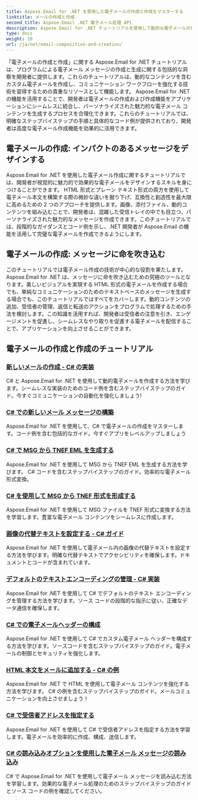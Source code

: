 ```yaml
---
title: Aspose.Email for .NET を使用した電子メールの作成と作成をマスターする
linktitle: メールの作成と作成
second_title: Aspose.Email .NET 電子メール処理 API
description: Aspose.Email for .NET チュートリアルを使用して動的な電子メールの作成をマスターします。魅力的な電子メールをプログラムで作成し、コンテンツをパーソナライズし、添付ファイルを追加して、コミュニケーションを向上させます。
type: docs
weight: 10
url: /ja/net/email-composition-and-creation/
---
```


「電子メールの作成と作成」に関する Aspose.Email for .NET チュートリアルは、プログラムによる電子メール メッセージの作成と生成に関する包括的な洞察を開発者に提供します。これらのチュートリアルは、動的なコンテンツを含むカスタム電子メールを作成し、コミュニケーション ワークフローを強化する技術を習得するための貴重なリソースとして機能します。 Aspose.Email for .NET の機能を活用することで、開発者は電子メールの作成および作成機能をアプリケーションにシームレスに統合し、パーソナライズされた魅力的な電子メール コンテンツを生成するプロセスを合理化できます。これらのチュートリアルでは、明確なステップバイステップの手順と具体的なコード例が提供されており、開発者は高度な電子メール作成機能を効果的に活用できます。

## 電子メールの作成: インパクトのあるメッセージをデザインする

Aspose.Email for .NET を使用した電子メール作成に関するチュートリアルでは、開発者が視覚的に魅力的で効果的な電子メールをデザインするスキルを身につけることができます。 HTML 形式とプレーン テキスト形式の両方を使用して電子メール本文を構築する際の微妙な違いを掘り下げ、互換性と創造性を最大限に高めるための 2 つのアプローチを提供します。画像、添付ファイル、動的コンテンツを組み込むことで、開発者は、混雑した受信トレイの中でも目立つ、パーソナライズされた魅力的なメッセージを作成できます。このチュートリアルでは、段階的なガイダンスとコード例を示し、.NET 開発者が Aspose.Email の機能を活用して完璧な電子メールを作成できるようにします。

## 電子メールの作成: メッセージに命を吹き込む

このチュートリアルでは電子メール作成の技術が中心的な役割を果たします。Aspose.Email for .NET は、メッセージに命を吹き込むための究極のツールとなります。美しいビジュアルを実現する HTML 形式の電子メールを作成する場合でも、単純なコミュニケーションのためのテキストベースのメッセージを生成する場合でも、このチュートリアルではすべてをカバーします。動的コンテンツの追加、受信者の管理、返信と転送のアクションをプログラムで処理するための手法を検討します。この知識を活用すれば、開発者は受信者の注意を引き、エンゲージメントを促進し、シームレスなやり取りを促進する電子メールを配信することで、アプリケーションを向上させることができます。

## 電子メールの作成と作成のチュートリアル
### [新しいメールの作成 - C# の実装](./crafting-a-fresh-email-csharp-implementation/)
C# と Aspose.Email for .NET を使用して動的電子メールを作成する方法を学びます。シームレスな実装のためのコード例を含むステップバイステップのガイド。今すぐコミュニケーションの自動化を強化しましょう!
### [C# での新しいメール メッセージの構築](./constructing-a-new-mail-message-in-csharp/)
Aspose.Email for .NET を使用して、C# で電子メールの作成をマスターします。コード例を含む包括的なガイド。今すぐアプリをレベルアップしましょう
### [C# で MSG から TNEF EML を生成する](./generating-tnef-eml-from-msg-in-csharp/)
Aspose.Email for .NET を使用して MSG から TNEF EML を生成する方法を学びます。 C# コードを含むステップバイステップのガイド。効率的な電子メール形式変換。
### [C# を使用して MSG から TNEF 形式を形成する](./forming-tnef-format-from-msg-with-csharp/)
Aspose.Email for .NET を使用して MSG ファイルを TNEF 形式に変換する方法を学習します。豊富な電子メール コンテンツをシームレスに作成します。 
### [画像の代替テキストを設定する - C# ガイド](./setting-alternative-text-for-images-csharp-guide/)
 Aspose.Email for .NET を使用して電子メール内の画像の代替テキストを設定する方法を学びます。明確な代替テキストでアクセシビリティを確保します。ドキュメントとコードが含まれています。
### [デフォルトのテキストエンコーディングの管理 - C# 実装](./managing-default-text-encoding-csharp-implementation/)
Aspose.Email for .NET を使用して C# でデフォルトのテキスト エンコーディングを管理する方法を学びます。ソース コードの段階的な指示に従い、正確なデータ通信を確保します。
### [C# での電子メールヘッダーの構成](./configuring-email-headers-in-csharp/)
Aspose.Email for .NET を使用して C# でカスタム電子メール ヘッダーを構成する方法を学びます。ソースコードを含むステップバイステップのガイド。電子メールの制御とセキュリティを強化します。
### [HTML 本文をメールに追加する - C# の例](./adding-html-body-to-emails-csharp-example/)
Aspose.Email for .NET で HTML を使用して電子メール コンテンツを強化する方法を学びます。 C# の例を含むステップバイステップのガイド。メールコミュニケーションを向上させましょう！
### [C# で受信者アドレスを指定する](./specifying-recipient-addresses-in-csharp/)
Aspose.Email for .NET を使用して C# で受信者アドレスを指定する方法を学習します。電子メールを効率的に作成、構成、送信します。
### [C# の読み込みオプションを使用した電子メール メッセージの読み込み](./loading-email-messages-with-load-options-in-csharp/)
C# で Aspose.Email for .NET を使用して電子メール メッセージを読み込む方法を学習します。効果的な電子メール処理のためのステップバイステップのガイドとソース コードの例を確認してください。